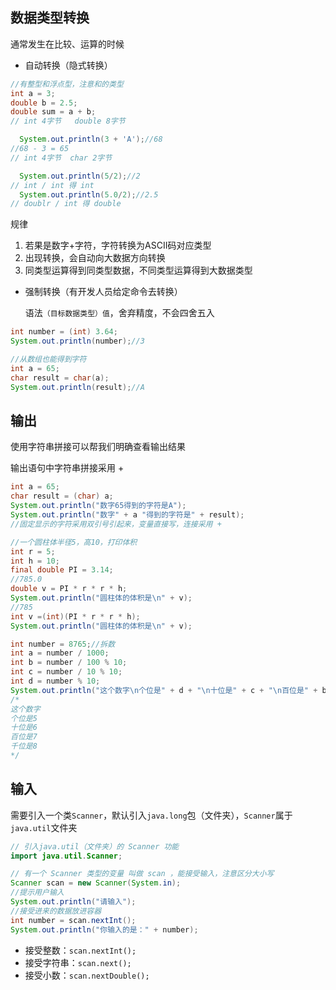 ## 数据类型转换

通常发生在比较、运算的时候

- 自动转换（隐式转换）

```java
//有整型和浮点型，注意和的类型
int a = 3;
double b = 2.5;
double sum = a + b;
// int 4字节   double 8字节
```

```java
  System.out.println(3 + 'A');//68
//68 - 3 = 65
// int 4字节  char 2字节 
```

```java
  System.out.println(5/2);//2
// int / int 得 int 
  System.out.println(5.0/2);//2.5
// doublr / int 得 double
```

规律

1. 若果是数字+字符，字符转换为ASCII码对应类型
2. 出现转换，会自动向大数据方向转换
3. 同类型运算得到同类型数据，不同类型运算得到大数据类型

- 强制转换（有开发人员给定命令去转换）

  语法`（目标数据类型）值`，舍弃精度，不会四舍五入

```java
int number = (int) 3.64;
System.out.println(number);//3
```

```java
//从数组也能得到字符
int a = 65;
char result = char(a);
System.out.println(result);//A
```

## 输出

使用字符串拼接可以帮我们明确查看输出结果

输出语句中字符串拼接采用 +

```java
int a = 65;
char result = (char) a;
System.out.println("数字65得到的字符是A");
System.out.println("数字" + a "得到的字符是" + result);
//固定显示的字符采用双引号引起来，变量直接写，连接采用 +
```

```java
//一个圆柱体半径5，高10，打印体积
int r = 5;
int h = 10;
final double PI = 3.14;
//785.0
double v = PI * r * r * h;
System.out.println("圆柱体的体积是\n" + v);
//785
int v =(int)(PI * r * r * h);
System.out.println("圆柱体的体积是\n" + v);
```

```java
int number = 8765;//拆数
int a = number / 1000;
int b = number / 100 % 10;
int c = number / 10 % 10;
int d = number % 10;
System.out.println("这个数字\n个位是" + d + "\n十位是" + c + "\n百位是" + b + "\n千位是" + a);
/*
这个数字
个位是5
十位是6
百位是7
千位是8
*/
```

## 输入

需要引入一个类`Scanner`，默认引入`java.long`包（文件夹），`Scanner`属于`java.util`文件夹

```java
// 引入java.util（文件夹）的 Scanner 功能
import java.util.Scanner;

// 有一个 Scanner 类型的变量 叫做 scan ，能接受输入，注意区分大小写
Scanner scan = new Scanner(System.in); 
//提示用户输入
System.out.println("请输入");
//接受进来的数据放进容器
int number = scan.nextInt();
System.out.println("你输入的是：" + number);
```

- 接受整数：`scan.nextInt();`
- 接受字符串：`scan.next();`
- 接受小数：`scan.nextDouble();`